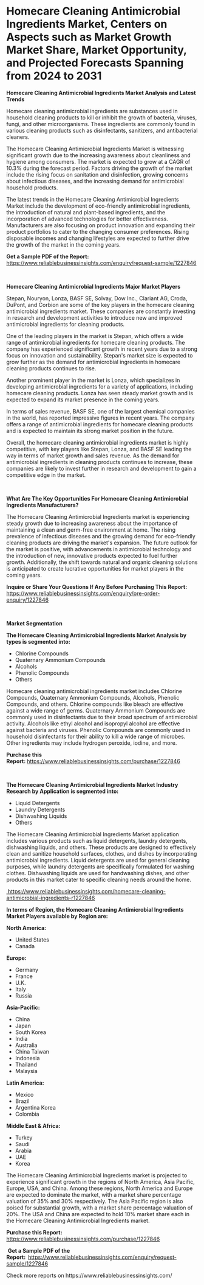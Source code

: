 <p><h1>Homecare Cleaning Antimicrobial Ingredients Market, Centers on Aspects such as Market Growth Market Share, Market Opportunity, and Projected Forecasts Spanning from 2024 to 2031</h1></p><p><strong>Homecare Cleaning Antimicrobial Ingredients Market Analysis and Latest Trends</strong></p>
<p><p>Homecare cleaning antimicrobial ingredients are substances used in household cleaning products to kill or inhibit the growth of bacteria, viruses, fungi, and other microorganisms. These ingredients are commonly found in various cleaning products such as disinfectants, sanitizers, and antibacterial cleaners.</p><p>The Homecare Cleaning Antimicrobial Ingredients Market is witnessing significant growth due to the increasing awareness about cleanliness and hygiene among consumers. The market is expected to grow at a CAGR of 10.3% during the forecast period. Factors driving the growth of the market include the rising focus on sanitation and disinfection, growing concerns about infectious diseases, and the increasing demand for antimicrobial household products.</p><p>The latest trends in the Homecare Cleaning Antimicrobial Ingredients Market include the development of eco-friendly antimicrobial ingredients, the introduction of natural and plant-based ingredients, and the incorporation of advanced technologies for better effectiveness. Manufacturers are also focusing on product innovation and expanding their product portfolios to cater to the changing consumer preferences. Rising disposable incomes and changing lifestyles are expected to further drive the growth of the market in the coming years.</p></p>
<p><strong>Get a Sample PDF of the Report:&nbsp;</strong> <a href="https://www.reliablebusinessinsights.com/enquiry/request-sample/1227846">https://www.reliablebusinessinsights.com/enquiry/request-sample/1227846</a></p>
<p>&nbsp;</p>
<p><strong>Homecare Cleaning Antimicrobial Ingredients Major Market Players</strong></p>
<p><p>Stepan, Nouryon, Lonza, BASF SE, Solvay, Dow Inc., Clariant AG, Croda, DuPont, and Corbion are some of the key players in the homecare cleaning antimicrobial ingredients market. These companies are constantly investing in research and development activities to introduce new and improved antimicrobial ingredients for cleaning products.</p><p>One of the leading players in the market is Stepan, which offers a wide range of antimicrobial ingredients for homecare cleaning products. The company has experienced significant growth in recent years due to a strong focus on innovation and sustainability. Stepan's market size is expected to grow further as the demand for antimicrobial ingredients in homecare cleaning products continues to rise.</p><p>Another prominent player in the market is Lonza, which specializes in developing antimicrobial ingredients for a variety of applications, including homecare cleaning products. Lonza has seen steady market growth and is expected to expand its market presence in the coming years.</p><p>In terms of sales revenue, BASF SE, one of the largest chemical companies in the world, has reported impressive figures in recent years. The company offers a range of antimicrobial ingredients for homecare cleaning products and is expected to maintain its strong market position in the future.</p><p>Overall, the homecare cleaning antimicrobial ingredients market is highly competitive, with key players like Stepan, Lonza, and BASF SE leading the way in terms of market growth and sales revenue. As the demand for antimicrobial ingredients in cleaning products continues to increase, these companies are likely to invest further in research and development to gain a competitive edge in the market.</p></p>
<p>&nbsp;</p>
<p><strong>What Are The Key Opportunities For Homecare Cleaning Antimicrobial Ingredients Manufacturers?</strong></p>
<p><p>The Homecare Cleaning Antimicrobial Ingredients market is experiencing steady growth due to increasing awareness about the importance of maintaining a clean and germ-free environment at home. The rising prevalence of infectious diseases and the growing demand for eco-friendly cleaning products are driving the market's expansion. The future outlook for the market is positive, with advancements in antimicrobial technology and the introduction of new, innovative products expected to fuel further growth. Additionally, the shift towards natural and organic cleaning solutions is anticipated to create lucrative opportunities for market players in the coming years.</p></p>
<p><strong>Inquire or Share Your Questions If Any Before Purchasing This Report:</strong> <a href="https://www.reliablebusinessinsights.com/enquiry/pre-order-enquiry/1227846">https://www.reliablebusinessinsights.com/enquiry/pre-order-enquiry/1227846</a></p>
<p>&nbsp;</p>
<p><strong>Market Segmentation</strong></p>
<p><strong>The Homecare Cleaning Antimicrobial Ingredients Market Analysis by types is segmented into:</strong></p>
<p><ul><li>Chlorine Compounds</li><li>Quaternary Ammonium Compounds</li><li>Alcohols</li><li>Phenolic Compounds</li><li>Others</li></ul></p>
<p><p>Homecare cleaning antimicrobial ingredients market includes Chlorine Compounds, Quaternary Ammonium Compounds, Alcohols, Phenolic Compounds, and others. Chlorine compounds like bleach are effective against a wide range of germs. Quaternary Ammonium Compounds are commonly used in disinfectants due to their broad spectrum of antimicrobial activity. Alcohols like ethyl alcohol and isopropyl alcohol are effective against bacteria and viruses. Phenolic Compounds are commonly used in household disinfectants for their ability to kill a wide range of microbes. Other ingredients may include hydrogen peroxide, iodine, and more.</p></p>
<p><strong>Purchase this Report:&nbsp;</strong><a href="https://www.reliablebusinessinsights.com/purchase/1227846">https://www.reliablebusinessinsights.com/purchase/1227846</a></p>
<p>&nbsp;</p>
<p><strong>The Homecare Cleaning Antimicrobial Ingredients Market Industry Research by Application is segmented into:</strong></p>
<p><ul><li>Liquid Detergents</li><li>Laundry Detergents</li><li>Dishwashing Liquids</li><li>Others</li></ul></p>
<p><p>The Homecare Cleaning Antimicrobial Ingredients Market application includes various products such as liquid detergents, laundry detergents, dishwashing liquids, and others. These products are designed to effectively clean and sanitize household surfaces, clothes, and dishes by incorporating antimicrobial ingredients. Liquid detergents are used for general cleaning purposes, while laundry detergents are specifically formulated for washing clothes. Dishwashing liquids are used for handwashing dishes, and other products in this market cater to specific cleaning needs around the home.</p></p>
<p><a href="https://www.reliablebusinessinsights.com/homecare-cleaning-antimicrobial-ingredients-r1227846">&nbsp;https://www.reliablebusinessinsights.com/homecare-cleaning-antimicrobial-ingredients-r1227846</a></p>
<p><strong>In terms of Region, the Homecare Cleaning Antimicrobial Ingredients Market Players available by Region are:</strong></p>
<p>
    <p> <strong> North America: </strong>
        <ul>
            <li>United States</li>
            <li>Canada</li>
        </ul>
        </p> 
    <p> <strong> Europe: </strong>
        <ul>
            <li>Germany</li>
            <li>France</li>
            <li>U.K.</li>
            <li>Italy</li>
            <li>Russia</li>
        </ul>
        </p> 
    <p> <strong> Asia-Pacific: </strong>
        <ul>
            <li>China</li>
            <li>Japan</li>
            <li>South Korea</li>
            <li>India</li>
            <li>Australia</li>
            <li>China Taiwan</li>
            <li>Indonesia</li>
            <li>Thailand</li>
            <li>Malaysia</li>
        </ul>
        </p> 
    <p> <strong> Latin America: </strong>
        <ul>
            <li>Mexico</li>
            <li>Brazil</li>
            <li>Argentina Korea</li>
            <li>Colombia</li>
        </ul>
        </p> 
    <p> <strong> Middle East & Africa: </strong>
        <ul>
            <li>Turkey</li>
            <li>Saudi</li>
            <li>Arabia</li>
            <li>UAE</li>
            <li>Korea</li>
        </ul>
    </p>
    </p>
<p><p>The Homecare Cleaning Antimicrobial Ingredients market is projected to experience significant growth in the regions of North America, Asia Pacific, Europe, USA, and China. Among these regions, North America and Europe are expected to dominate the market, with a market share percentage valuation of 35% and 30% respectively. The Asia Pacific region is also poised for substantial growth, with a market share percentage valuation of 20%. The USA and China are expected to hold 10% market share each in the Homecare Cleaning Antimicrobial Ingredients market.</p></p>
<p><strong>Purchase this Report: </strong><a href="https://www.reliablebusinessinsights.com/purchase/1227846">https://www.reliablebusinessinsights.com/purchase/1227846</a></p>
<p>&nbsp;<strong>Get a Sample PDF of the Report:&nbsp;&nbsp;</strong><a href="https://www.reliablebusinessinsights.com/enquiry/request-sample/1227846">https://www.reliablebusinessinsights.com/enquiry/request-sample/1227846</a></p>
<p><strong></strong></p>
<p>Check more reports on https://www.reliablebusinessinsights.com/</p>